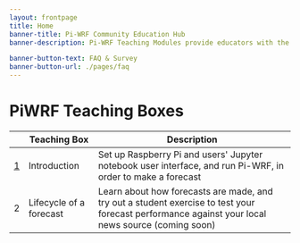 ```yaml
---
layout: frontpage
title: Home
banner-title: Pi-WRF Community Education Hub
banner-description: Pi-WRF Teaching Modules provide educators with the resources they need to teach and develop Pi-WRF modules for middle and high school Earth Science curricula. These modules also allow university faculty and students to make changes to the model, and to build new modules with advanced content. 

banner-button-text: FAQ & Survey
banner-button-url: ./pages/faq
---
```


# PiWRF Teaching Boxes

|   | Teaching Box | Description |
| --| ------------ | ----------- |
| [1](./pages/boxes/box1.html) |    Introduction | Set up Raspberry Pi and users' Jupyter notebook user interface, and run Pi-WRF, in order to make a forecast|
| 2 |   Lifecycle of a forecast | Learn about how forecasts are made, and try out a student exercise to test your forecast performance against your local news source (coming soon)|
